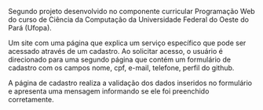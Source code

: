 Segundo projeto desenvolvido no componente curricular Programação Web do curso de Ciência da Computação da Universidade Federal do Oeste do Pará (Ufopa).

Um site com uma página que explica um serviço específico que pode ser acessado através de um cadastro. Ao solicitar acesso, o usuário é direcionado para uma segundo página que contém um formulário de cadastro com os campos nome, cpf, e-mail, telefone, perfil do github.

A página de cadastro realiza a validação dos dados inseridos no formulário e apresenta uma mensagem informando se ele foi preenchido corretamente.